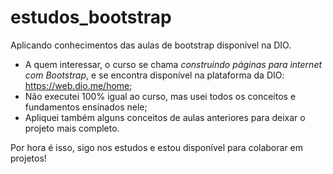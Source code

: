 # estudos_bootstrap
Aplicando conhecimentos das aulas de bootstrap disponível na DIO.

 - A quem interessar, o curso se chama _construindo páginas para internet com Bootstrap_, e se encontra disponível na plataforma da DIO: https://web.dio.me/home;
 - Não executei 100% igual ao curso, mas usei todos os conceitos e fundamentos ensinados nele;
 - Apliquei também alguns conceitos de aulas anteriores para deixar o projeto mais completo.

Por hora é isso, sigo nos estudos e estou disponível para colaborar em projetos!
